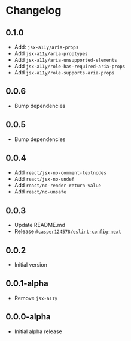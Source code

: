 # Changelog

## 0.1.0

- Add: `jsx-a11y/aria-props`
- Add `jsx-a11y/aria-proptypes`
- Add `jsx-a11y/aria-unsupported-elements`
- Add `jsx-a11y/role-has-required-aria-props`
- Add `jsx-a11y/role-supports-aria-props`

## 0.0.6

- Bump dependencies

## 0.0.5

- Bump dependencies

## 0.0.4

- Add `react/jsx-no-comment-textnodes`
- Add `react/jsx-no-undef`
- Add `react/no-render-return-value`
- Add `react/no-unsafe`

## 0.0.3

- Update README.md
- Release [`@casper124578/eslint-config-next`](https://www.npmjs.com/package/@casper124578/eslint-config-next)

## 0.0.2

- Initial version

## 0.0.1-alpha

- Remove `jsx-a11y`

## 0.0.0-alpha

- Initial alpha release

